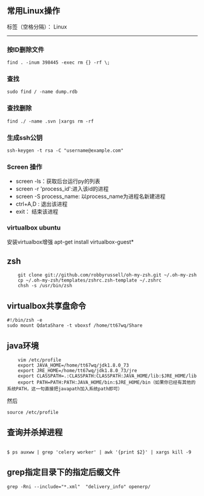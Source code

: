 ##  常用Linux操作

标签（空格分隔）： Linux

---

### 按ID删除文件
```
find . -inum 398445 -exec rm {} -rf \;
```
### 查找
```
sudo find / -name dump.rdb
```
### 查找删除
```
find ./ -name .svn |xargs rm -rf
```
### 生成ssh公钥
```
ssh-keygen -t rsa -C "username@example.com"
```
### Screen 操作

- screen -ls：获取后台运行py的列表
- screen -r 'process_id':进入该id的进程
- screen -S process_name: 以process_name为进程名新建进程
- ctrl+A,D : 退出该进程
- exit： 结束该进程


### virtualbox ubuntu
 安装virtualbox增强 apt-get install virtualbox-guest*

## zsh
```
    git clone git://github.com/robbyrussell/oh-my-zsh.git ~/.oh-my-zsh
    cp ~/.oh-my-zsh/templates/zshrc.zsh-template ~/.zshrc
    chsh -s /usr/bin/zsh
```
## virtualbox共享盘命令
```
#!/bin/zsh -e
sudo mount QdataShare -t vboxsf /home/tt67wq/Share
```

## java环境
```
    vim /etc/profile
    export JAVA_HOME=/home/tt67wq/jdk1.8.0_73 
    export JRE_HOME=/home/tt67wq/jdk1.8.0_73/jre 
    export CLASSPATH=.:CLASSPATH:CLASSPATH:JAVA_HOME/lib:$JRE_HOME/lib 
    export PATH=PATH:PATH:JAVA_HOME/bin:$JRE_HOME/bin（如果你已经有其他的系统PATH，这一句直接把javapath加入系统path即可）
```
然后

```
source /etc/profile
```

## 查询并杀掉进程

```

$ ps auxww | grep 'celery worker' | awk '{print $2}' | xargs kill -9
```

## grep指定目录下的指定后缀文件
```
grep -Rni --include="*.xml"  "delivery_info" openerp/
```
